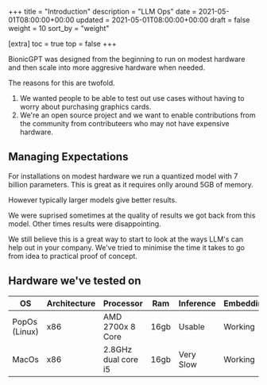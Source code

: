 +++
title = "Introduction"
description = "LLM Ops"
date = 2021-05-01T08:00:00+00:00
updated = 2021-05-01T08:00:00+00:00
draft = false
weight = 10
sort_by = "weight"

[extra]
toc = true
top = false
+++

BionicGPT was designed from the beginning to run on modest hardware and then scale into more aggresive hardware when needed.

The reasons for this are twofold.

1. We wanted people to be able to test out use cases without having to worry about purchasing graphics cards.
1. We're an open source project and we want to enable contributions from the community from contributeers who may not have expensive hardware.

## Managing Expectations

For installations on modest hardware we run a quantized model with 7 billion parameters. This is great as it requires onlly around 5GB of memory.

However typically larger models give better results. 

We were suprised sometimes at the quality of results we got back from this model. Other times results were disappointing.

We still believe this is a great way to start to look at the ways LLM's can help out in your company. We've tried to minimise the time it takes to go from idea to practical proof of concept.

## Hardware we've tested on


| OS | Architecture | Processor | Ram | Inference | Embeddings |
| --- | --- | --- | --- | --- | --- |
| PopOs (Linux) | x86 | AMD 2700x 8 Core | 16gb | Usable | Working |
| MacOs | x86 | 2.8GHz dual core i5 | 16gb | Very Slow | Working |